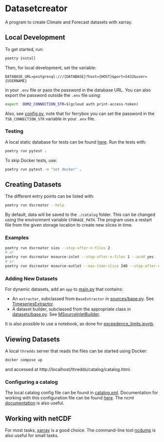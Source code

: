 # Datasetcreator

A program to create Climate and Forecast datasets with xarray.

## Local Development

To get started, run:

```bash
poetry install
```

Then, for local development, set the variable:

```.env
DATABASE_URL=postgresql:///{DATABASE}?host={HOST}&port=5432&user={USERNAME}
```

in your `.env` file or pass the password in the database URL. You can also export the password outside the `.env` file using:

```bash
export  ODM2_CONNECTION_STR=$(gcloud auth print-access-token)
```

Also, see [config.py](./dscreator/config.py), note that for ferrybox you can set the password in the `TSB_CONNECTION_STR` variable in your `.env` file. 

### Testing

A local static database for tests can be found [here](./tests/data/README.md). Run the tests with:

```bash
poetry run pytest .
```

To skip Docker tests, use:

```bash
poetry run pytest -m "not docker" .
```

## Creating Datasets

The different entry points can be listed with:

```bash
poetry run dscreator --help
```

By default, data will be saved to the `./catalog` folder. This can be changed using the environment variable `STORAGE_PATH`. The program uses a restart file from the given storage location to create new slices in time.

### Examples

```bash
poetry run dscreator sios --stop-after-n-files 2
# or
poetry run dscreator msource-inlet --stop-after-n-files 1 --acdd yes
# or
poetry run dscreator msource-outlet --max-time-slice 240 --stop-after-n-files 2 --acdd ncml
```

### Adding New Datasets

For dynamic datasets, add an `app` to [main.py](./dscreator/main.py) that contains:

- An `extractor`, subclassed from `BaseExtractor` in [sources/base.py](./dscreator/sources/base.py). See [TimeseriesExtractor](./dscreator/sources/odm2/extractor.py).
- A dataset builder, subclassed from the appropriate class in [datasets/base.py](./dscreator/datasets/base.py). See [MSourceInletBuilder](./dscreator/datasets/timeseries/msource.py).

It is also possible to use a notebook, as done for [exceedence_limits.ipynb](notebooks/exceedence_limits.ipynb).

## Viewing Datasets

A local `thredds` server that reads the files can be started using Docker:

```bash
docker compose up
```

and accessed at http://localhost/thredds/catalog/catalog.html.

### Configuring a catalog

The local catalog config file can be found in [catalog.xml](./catalog/catalog.xml). Documentation for working with this configuration file can be found [here](https://docs.unidata.ucar.edu/tds/current/userguide/basic_config_catalog.html). The ncml [documentation](https://docs.unidata.ucar.edu/netcdf-java/current/userguide/basic_ncml_tutorial.html) is also useful.

## Working with netCDF

For most tasks, [xarray](https://docs.xarray.dev/en/stable/) is a good choice. The command-line tool [ncdump](https://www.unidata.ucar.edu/software/netcdf/workshops/2011/utilities/Ncdump.html) is also useful for small tasks.
 